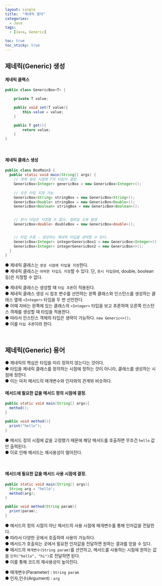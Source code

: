```yaml
---
layout: single
title:  "제네릭 용어"
categories:
  - Java
tags:
  - [Java, Generic]

toc: true
toc_sticky: true
---
```



## 제네릭(Generic) 생성

#### 제네릭 클랙스

```java
public class GenericBox<T> {

    private T value;

    public void set(T value){
        this.value = value;
    }

    public T get(){
        return value;
    }
}
```

<br>

#### 제네릭 클래스 생성

  
```java
public class BoxMain3 {
  public static void main(String[] args) {
    // 객체 생성 시점에 T의 타입이 결정.
    GenericBox<Integer> genericBox = new GenericBox<Integer>(); 
    
    // 모든 타입 지정 가능.
    GenericBox<String> stringBox = new GenericBox<String>();
    GenericBox<Double> stringBox = new GenericBox<Double>();
    GenericBox<Boolean> stringBox = new GenericBox<Boolean>();
    

    // 원시 타입은 지정할 수 없다. 컴파일 오류 발생
    GenericBox<double> doubleBox = new GenericBox<double>();


    // 타입 추론 : 생성하는 제네릭 타입을 생략할 수 있다.
    GenericBox<Integer> integerGenericBox1 = new GenericBox<Integer>(); // 타입 직접 입력
    GenericBox<Integer> integerGenericBox2 = new GenericBox<>();        // 타입 추론
  }
}
```
● 제네릭 클래스는 `생성 시점에 타입을 지정`한다.   
● 제네릭 클래스는 `어떠한 타입도 지정`할 수 있다. 단, `원시 타입`(int, double, boolean 등)은 지정할 수 없다.  

● 제네릭 클래스는 생성할 때 `타입 추론`이 적용된다.  
● 제네릭 클래스 생성 시 참조 변수를 선언하는 왼쪽 클래스와 인스턴스를 생성하는 클래스 옆에 `<Integer>` 타입을 두 번 선언한다.  
● 이때 자바는 왼쪽에 있는 클래스의 `<Integer>` 타입을 보고 추론하여 오른쪽 인스턴스 객체를 생성할 때 타입을 적용한다.  
● 따라서 인스턴스 객체의 타입은 생략이 가능하다. `new Generic<>();`  
● 이를 `타입 추론`이라 한다.  

<br>




## 제네릭(Generic) 용어

● 제네릭의 핵심은 타입을 미리 정하지 않는다는 것이다.  
● 타입을 제네릭 클래스를 정의하는 시점에 정하는 것이 아니라, 클래스를 생성하는 시점에 정한다.  
● 이는 마치 메서드의 매개변수와 인자와의 관계와 비슷하다.

#### 메서드에 필요한 값을 메서드 정의 시점에 결정.
```java
public static void main(String[] args){
  method();
}

public void method(){
  print("hello");
}
```
● 메서드 정의 시점에 값을 고정했기 때문에 해당 메서드를 호출하면 무조건 `hello` 값만 출력된다.  
● 이로 인해 메서드는 재사용성이 떨어진다.

<br>

#### 메서드에 필요한 값을 메서드 사용 시점에 결정.
```java
public static void main(String[] args){
  String arg = "hello";
  method(arg);
}

public void method(String param){
  print(param);
}
```
● 메서드의 정의 시점이 아닌 메서드의 사용 시점에 매개변수를 통해 인자값을 전달한다.  
● 따라서 다양한 곳에서 호출하여 사용이 가능하다.   
● 메서드가 호출되는 곳에서 필요한 인자값을 전달하면 원하는 결과를 얻을 수 있다.  
● 메서드의 `매개변수(String param)`를 선언하고, 메서드를 사용하는 시점에 원하는 값을 `인자("hello", "hi")`로 전달하면 된다.  
● 이를 통해 코드의 재사용성이 높아진다.  

● 매개변수(Parameter) : `String param`  
● 인자,인수(Argument) : `arg`
